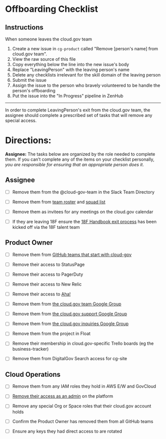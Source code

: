 # Offboarding Checklist

## Instructions

When someone leaves the cloud.gov team

1. Create a new issue in `cg-product` called "Remove [person's name] from cloud.gov team".
2. View the raw source of this file
3. Copy everything below the line into the new issue's body
4. Replace "LeavingPerson" with the leaving person's name
5. Delete any checklists irrelevant for the skill domain of the leaving person
6. Submit the issue
7. Assign the issue to the person who bravely volunteered to be handle the person's offboarding
8. Put the issue into the "In Progress" pipeline in ZenHub

---

In order to complete LeavingPerson's exit from the cloud.gov team, the assignee should complete a prescribed set of tasks that will remove any special access.

# Directions:
**Assignee:** The tasks below are organized by the role needed to complete them. If you can’t complete any of the items on your checklist personally, _you are responsible for ensuring that an appropriate person does it_.

## Assignee
- [ ] Remove them from the @cloud-gov-team in the Slack Team Directory
- [ ] Remove them from [team roster](https://docs.google.com/spreadsheets/d/1mW3tphZ98ExmMxLHPogSpTq8DzYr5Oh8_SHnOTvjRWM/edit#gid=0) and [squad list](https://github.com/18F/cg-product/blob/master/DeliveryProcess.md#squads)
- [ ] Remove them as invitees for any meetings on the cloud.gov calendar
- [ ] If they are leaving 18F ensure the [18F Handbook exit process](https://handbook.18f.gov/leaving-18f/#offboarding-process) has been kicked off via the 18F talent team


## Product Owner
- [ ] Remove them from [GitHub teams that start with cloud-gov](https://github.com/orgs/18F/teams?utf8=%E2%9C%93&query=cloud-gov)
- [ ] Remove their access to StatusPage
- [ ] Remove their access to PagerDuty
- [ ] Remove their access to New Relic
- [ ] Remove their access to [Aha!](https://18f.aha.io)
- [ ] Remove them from [the cloud.gov team Google Group](https://groups.google.com/a/gsa.gov/forum/?hl=en#!forum/cloud-gov)
- [ ] Remove them from [the cloud.gov support Google Group](https://groups.google.com/a/gsa.gov/forum/?hl=en#!forum/cloud-gov-support)
- [ ] Remove them from [the cloud.gov inquiries Google Group](https://groups.google.com/a/gsa.gov/forum/?hl=en#!forum/cloud-gov-inquiries)
- [ ] Remove them from the project in Float
- [ ] Remove their membership in cloud.gov-specific Trello boards (eg the business-tracker)
- [ ] Remove them from DigitalGov Search access for cg-site


## Cloud Operations
- [ ] Remove them from any IAM roles they hold in AWS E/W and GovCloud
- [ ] [Remove their access as an admin](https://docs.cloud.gov/ops/managing-users/#managing-admins) on the platform
- [ ] Remove any special Org or Space roles that their cloud.gov account holds
- [ ] Confirm the Product Owner has removed them from all GitHub teams
- [ ] Ensure any keys they had direct access to are rotated

